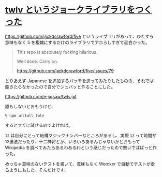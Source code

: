 # [twlv というジョークライブラリをつくった](/2014/07/23/made-twlv.html)

https://github.com/jackdcrawford/five というライブラリがあって、ひたすら意味もなく 5 を複雑にするだけのライブラリでアホらしすぎて面白かった。

> This repo is absolutely fucking hilarious.
>
> Well done. Carry on.
>
> https://github.com/jackdcrawford/five/issues/79

とりあえず Japanese を追加するパッチを送ってみたりしたものの、それでは飽きたらなかったので自分でシュバッと作ることにした。

https://github.com/e-jigsaw/twlv.git

誰もしないとおもうけど、

```
% npm install twlv
```

するとすぐに試せるのでよければ。

`12` は自分にとって結構マジックナンバーなところがあるし、実際 `12` って時間が12進法だったり、十二神将とか、いろいろあるんじゃないかとおもって Wikipedia を調べてみたらあるわあるわという感じだったので勢いでばばっと作った。

めっちゃ意味のないテストを書いて、意味もなく Wercker で自動でテストが走るようにもした。そんだけです。
